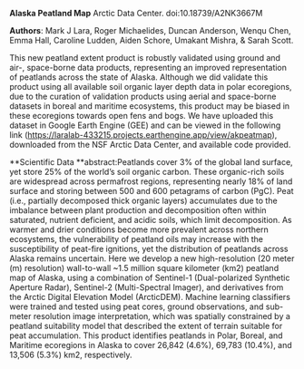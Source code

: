 **Alaska Peatland Map**
Arctic Data Center. doi:10.18739/A2NK3667M

**Authors**: Mark J Lara, Roger Michaelides, Duncan Anderson, Wenqu Chen, Emma Hall, Caroline Ludden,
Aiden Schore, Umakant Mishra, & Sarah Scott.

This new peatland extent product is robustly validated using ground and air-, space-borne data products, representing an improved representation of peatlands across the state of Alaska. Although we did validate this product using all available soil organic layer depth data in polar ecoregions, due to the curation of validation products using aerial and space-borne datasets in boreal and maritime ecosystems, this product may be biased in these ecoregions towards open fens and bogs. We have uploaded this dataset in Google Earth Engine (GEE) and can be viewed in the following link (https://laralab-433215.projects.earthengine.app/view/akpeatmap), downloaded from the NSF Arctic Data Center, and available code provided. 



**Scientific Data 
**abstract:Peatlands cover 3% of the global land surface, yet store 25% of the world’s soil organic carbon. 
These organic-rich soils are widespread across permafrost regions, representing nearly 18% of land 
surface and storing between 500 and 600 petagrams of carbon (PgC). Peat (i.e., partially decomposed 
thick organic layers) accumulates due to the imbalance between plant production and decomposition 
often within saturated, nutrient deficient, and acidic soils, which limit decomposition. As warmer 
and drier conditions become more prevalent across northern ecosystems, the vulnerability of peatland 
oils may increase with the susceptibility of peat-fire ignitions, yet the distribution of peatlands 
across Alaska remains uncertain. Here we develop a new high-resolution (20 meter (m) resolution) 
wall-to-wall ~1.5 million square kilometer (km2) peatland map of Alaska, using a combination of Sentinel-1 
(Dual-polarized Synthetic Aperture Radar), Sentinel-2 (Multi-Spectral Imager), and derivatives from the 
Arctic Digital Elevation Model (ArcticDEM). Machine learning classifiers were trained and tested using peat cores, 
ground observations, and sub-meter resolution image interpretation, which was spatially constrained by a 
peatland suitability model that described the extent of terrain suitable for peat accumulation. This 
product identifies peatlands in Polar, Boreal, and Maritime ecoregions in Alaska to cover 26,842 
(4.6%), 69,783 (10.4%), and 13,506 (5.3%) km2, respectively.

